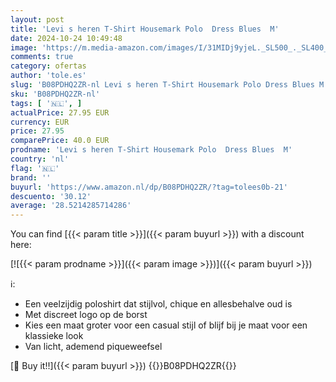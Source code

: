```yaml
---
layout: post
title: 'Levi s heren T-Shirt Housemark Polo  Dress Blues  M'
date: 2024-10-24 10:49:48
image: 'https://m.media-amazon.com/images/I/31MIDj9yjeL._SL500_._SL400_.jpg'
comments: true
category: ofertas
author: 'tole.es'
slug: 'B08PDHQ2ZR-nl Levi s heren T-Shirt Housemark Polo Dress Blues M'
sku: 'B08PDHQ2ZR-nl'
tags: [ '🇳🇱', ]
actualPrice: 27.95 EUR
currency: EUR
price: 27.95
comparePrice: 40.0 EUR
prodname: 'Levi s heren T-Shirt Housemark Polo  Dress Blues  M'
country: 'nl'
flag: '🇳🇱'
brand: ''
buyurl: 'https://www.amazon.nl/dp/B08PDHQ2ZR/?tag=tolees0b-21'
descuento: '30.12'
average: '28.5214285714286'
---
```


You can find [{{< param title >}}]({{< param buyurl >}}) with a discount here:

[![{{< param prodname >}}]({{< param image >}})]({{< param buyurl >}})

ℹ️:

- Een veelzijdig poloshirt dat stijlvol, chique en allesbehalve oud is
- Met discreet logo op de borst
- Kies een maat groter voor een casual stijl of blijf bij je maat voor een klassieke look
- Van licht, ademend piqueweefsel

[🛒 Buy it!!]({{< param buyurl >}})
{{<world>}}B08PDHQ2ZR{{</world>}}
